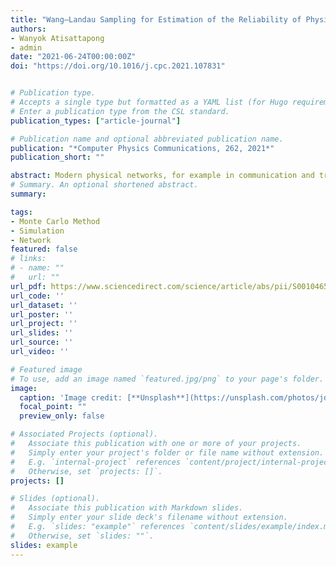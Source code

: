 ```yaml
---
title: "Wang–Landau Sampling for Estimation of the Reliability of Physical Networks"
authors:
- Wanyok Atisattapong
- admin
date: "2021-06-24T00:00:00Z"
doi: "https://doi.org/10.1016/j.cpc.2021.107831"


# Publication type.
# Accepts a single type but formatted as a YAML list (for Hugo requirements).
# Enter a publication type from the CSL standard.
publication_types: ["article-journal"]

# Publication name and optional abbreviated publication name.
publication: "*Computer Physics Communications, 262, 2021*"
publication_short: ""

abstract: Modern physical networks, for example in communication and transportation, can be interpreted as directed graphs. Network models are used to identify the probability that given nodes are connected, and therefore the effect of a failure at a given link. This is essential for network design, optimization, and reliability. In this study, we investigated three alternative ensembles for estimating network reliability using the Wang–Landau algorithm. The first performed random walks on a structure function having two possible states, connected and disconnected. The second used random walks on a reliability polynomial. The third combined random walks with the average of connecting probabilities. The accuracy and limitations of the three ensembles were compared by estimating the reliability of three network models a bridge network, a ladder-type network, and a dodecahedron network. The simulation results showed that the use of a random walk on a structure function failed to produce estimates when applied to highly reliable networks in any of the three network types. The other two approaches performed efficiently for bridge or ladder-type networks at any level of network reliability. The random walk on a probability space using the 1/t algorithm was the only ensemble that was able to yield accurate estimates for a dodecahedron network, though even this failed at the highest level of network reliability. The other two methods failed to converge within 108 Monte Carlo trials. The use of the average of connecting probabilities required a shorter computation time when applied to a large network. Methods that can reduce variance for large, highly reliable networks require further investigation.
# Summary. An optional shortened abstract.
summary: 

tags:
- Monte Carlo Method
- Simulation
- Network
featured: false
# links:
# - name: ""
#   url: ""
url_pdf: https://www.sciencedirect.com/science/article/abs/pii/S0010465521000059
url_code: ''
url_dataset: ''
url_poster: ''
url_project: ''
url_slides: ''
url_source: ''
url_video: ''

# Featured image
# To use, add an image named `featured.jpg/png` to your page's folder. 
image:
  caption: 'Image credit: [**Unsplash**](https://unsplash.com/photos/jdD8gXaTZsc)'
  focal_point: ""
  preview_only: false

# Associated Projects (optional).
#   Associate this publication with one or more of your projects.
#   Simply enter your project's folder or file name without extension.
#   E.g. `internal-project` references `content/project/internal-project/index.md`.
#   Otherwise, set `projects: []`.
projects: []

# Slides (optional).
#   Associate this publication with Markdown slides.
#   Simply enter your slide deck's filename without extension.
#   E.g. `slides: "example"` references `content/slides/example/index.md`.
#   Otherwise, set `slides: ""`.
slides: example
---
```



